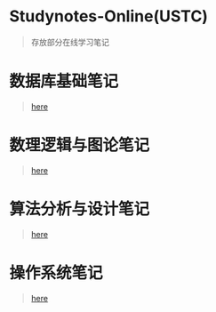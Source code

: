 # Studynotes-Online(USTC)
> 存放部分在线学习笔记

# 数据库基础笔记
> [here](https://certainstar.github.io/Studynotes-Online/%E7%AC%94%E8%AE%B0md%E6%96%87%E4%BB%B6/%E6%95%B0%E6%8D%AE%E5%BA%93%E5%9F%BA%E7%A1%80)

# 数理逻辑与图论笔记
> [here](https://certainstar.github.io/Studynotes-Online/%E7%AC%94%E8%AE%B0md%E6%96%87%E4%BB%B6/%E6%95%B0%E7%90%86%E9%80%BB%E8%BE%91%E4%B8%8E%E5%9B%BE%E8%AE%BA)

# 算法分析与设计笔记
> [here](https://certainstar.github.io/Studynotes-Online/%E7%AC%94%E8%AE%B0md%E6%96%87%E4%BB%B6/%E7%AE%97%E6%B3%95%E5%88%86%E6%9E%90%E4%B8%8E%E8%AE%BE%E8%AE%A1)

# 操作系统笔记
> [here](https://certainstar.github.io/Studynotes-Online/%E7%AC%94%E8%AE%B0md%E6%96%87%E4%BB%B6/%E6%93%8D%E4%BD%9C%E7%B3%BB%E7%BB%9F)